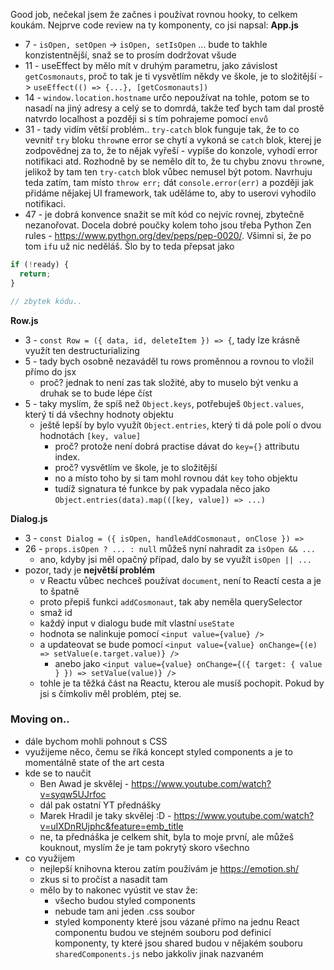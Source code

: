 Good job, nečekal jsem že začnes i používat rovnou hooky, to celkem koukám.
Nejprve code review na ty komponenty, co jsi napsal:
**App.js**

- 7 - `isOpen, setOpen` -> `isOpen, setIsOpen` ... bude to takhle konzistentnější, snaž se to prosím dodržovat všude
- 11 - useEffect by mělo mít v druhým parametru, jako závislost `getCosmonauts`, proč to tak je ti vysvětlím někdy ve škole, je to složitější -> `useEffect(() => {...}, [getCosmonauts])`
- 14 - `window.location.hostname` určo nepoužívat na tohle, potom se to nasadí na jiný adresy a celý se to domrdá, takže teď bych tam dal prostě natvrdo localhost a později si s tím pohrajeme pomocí `envů`
- 31 - tady vidím větší problém.. `try-catch` blok funguje tak, že to co vevnitř `try` bloku `throw`ne error se chytí a vykoná se `catch` blok, kterej je zodpovědnej za to, že to nějak vyřeší - vypíše do konzole, vyhodí error notifikaci atd. Rozhodně by se nemělo dít to, že tu chybu znovu `throw`ne, jelikož by tam ten `try-catch` blok vůbec nemusel být potom. Navrhuju teda zatím, tam místo `throw err;` dát `console.error(err)` a později jak přidáme nějakej UI framework, tak uděláme to, aby to userovi vyhodilo notifikaci.
- 47 - je dobrá konvence snažit se mít kód co nejvíc rovnej, zbytečně nezanořovat. Docela dobré poučky kolem toho jsou třeba Python Zen rules - https://www.python.org/dev/peps/pep-0020/. Všimni si, že po tom `if`u už nic neděláš. Šlo by to teda přepsat jako

```javascript
if (!ready) {
  return;
}

// zbytek kódu..
```

**Row.js**

- 3 - `const Row = ({ data, id, deleteItem }) => {`, tady lze krásně využít ten destructurializing
- 5 - tady bych osobně nezaváděl tu rows proměnnou a rovnou to vložil přímo do jsx
  - proč? jednak to není zas tak složité, aby to muselo být venku a druhak se to bude lépe číst
- 5 - taky myslím, že spíš než `Object.keys`, potřebuješ `Object.values`, který ti dá všechny hodnoty objektu
  - ještě lepší by bylo využít `Object.entries`, který ti dá pole polí o dvou hodnotách `[key, value]`
    - proč? protože není dobrá practise dávat do `key={}` attributu index.
    - proč? vysvětlím ve škole, je to složitější
    - no a místo toho by si tam mohl rovnou dát `key` toho objektu
    - tudíž signatura té funkce by pak vypadala něco jako `Object.entries(data).map(([key, value]) => ...)`

**Dialog.js**

- 3 - `const Dialog = ({ isOpen, handleAddCosmonaut, onClose }) =>`
- 26 - `props.isOpen ? ... : null` můžeš nyní nahradit za `isOpen && ...`
  - ano, kdyby jsi měl opačný případ, dalo by se využít `isOpen || ...`
- pozor, tady je **největší problém**
  - v Reactu vůbec nechceš používat `document`, není to Reactí cesta a je to špatně
  - proto přepiš funkci `addCosmonaut`, tak aby neměla querySelector
  - smaž id
  - každý input v dialogu bude mít vlastní `useState`
  - hodnota se nalinkuje pomocí `<input value={value} />`
  - a updateovat se bude pomocí `<input value={value} onChange={(e) => setValue(e.target.value)} />`
    - anebo jako `<input value={value} onChange={({ target: { value } }) => setValue(value)} />`
  - tohle je ta těžká část na Reactu, kterou ale musíš pochopit. Pokud by jsi s čímkoliv měl problém, ptej se.

### Moving on..

- dále bychom mohli pohnout s CSS
- využijeme něco, čemu se říká koncept styled components a je to momentálně state of the art cesta
- kde se to naučit
  - Ben Awad je skvělej - https://www.youtube.com/watch?v=syqw5UJrfoc
  - dál pak ostatní YT přednášky
  - Marek Hradil je taky skvělej :D - https://www.youtube.com/watch?v=uIXDnRUjphc&feature=emb_title
  - ne, ta přednáška je celkem shit, byla to moje první, ale můžeš kouknout, myslím že je tam pokrytý skoro všechno
- co využijem
  - nejlepší knihovna kterou zatím používám je https://emotion.sh/
  - zkus si to pročíst a nasadit tam
  - mělo by to nakonec vyústit ve stav že:
    - všecho budou styled components
    - nebude tam ani jeden .css soubor
    - styled komponenty které jsou vázané přímo na jednu React componentu budou ve stejném souboru pod definicí komponenty, ty které jsou shared budou v nějakém souboru `sharedComponents.js` nebo jakkoliv jinak nazvaném
